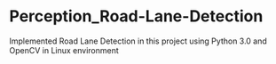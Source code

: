 # Perception_Road-Lane-Detection
Implemented Road Lane Detection in this project using Python 3.0 and OpenCV in Linux environment
